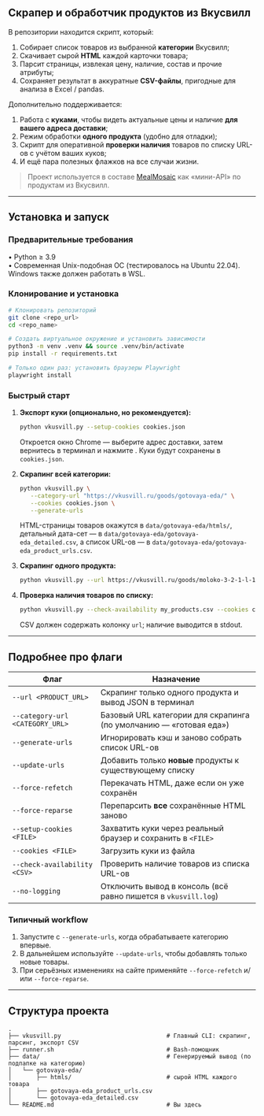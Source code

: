 ## Скрапер и обработчик продуктов из Вкусвилл

В репозитории находится скрипт, который:
1. Собирает список товаров из выбранной **категории** Вкусвилл;
2. Скачивает сырой **HTML** каждой карточки товара;
3. Парсит страницы, извлекая цену, наличие, состав и прочие атрибуты;
4. Сохраняет результат в аккуратные **CSV-файлы**, пригодные для анализа в Excel / pandas.

Дополнительно поддерживается:
1. Работа с **куками**, чтобы видеть актуальные цены и наличие **для вашего адреса доставки**;
2. Режим обработки **одного продукта** (удобно для отладки);
3. Скрипт для оперативной **проверки наличия** товаров по списку URL-ов с учётом ваших куков;
4. И ещё пара полезных флажков на все случаи жизни.

> Проект используется в составе [MealMosaic](https://github.com/anxieuse/mealmosaic) как «мини-API» по продуктам из Вкусвилл.

---

## Установка и запуск
### Предварительные требования
• Python ≥ 3.9<br/>
• Современная Unix-подобная ОС (тестировалось на Ubuntu 22.04). Windows также должен работать в WSL.

### Клонирование и установка
```bash
# Клонировать репозиторий
git clone <repo_url>
cd <repo_name>

# Создать виртуальное окружение и установить зависимости
python3 -m venv .venv && source .venv/bin/activate
pip install -r requirements.txt

# Только один раз: установить браузеры Playwright
playwright install
```

### Быстрый старт
1. **Экспорт куки (опционально, но рекомендуется):**
   ```bash
   python vkusvill.py --setup-cookies cookies.json
   ```
   Откроется окно Chrome — выберите адрес доставки, затем вернитесь в терминал и нажмите <Enter>. Куки будут сохранены в `cookies.json`.

2. **Скрапинг всей категории:**
   ```bash
   python vkusvill.py \
      --category-url "https://vkusvill.ru/goods/gotovaya-eda/" \
      --cookies cookies.json \
      --generate-urls
   ```
   HTML-страницы товаров окажутся в `data/gotovaya-eda/htmls/`, детальный дата-сет — в `data/gotovaya-eda/gotovaya-eda_detailed.csv`, а список URL-ов — в `data/gotovaya-eda/gotovaya-eda_product_urls.csv`.

3. **Скрапинг одного продукта:**
   ```bash
   python vkusvill.py --url https://vkusvill.ru/goods/moloko-3-2-1-l-173.html
   ```

4. **Проверка наличия товаров по списку:**
   ```bash
   python vkusvill.py --check-availability my_products.csv --cookies cookies.json
   ```
   CSV должен содержать колонку `url`; наличие выводится в stdout.

---

## Подробнее про флаги

| Флаг | Назначение |
|------|------------|
| `--url <PRODUCT_URL>` | Скрапинг только одного продукта и вывод JSON в терминал |
| `--category-url <CATEGORY_URL>` | Базовый URL категории для скрапинга (по умолчанию — «готовая еда») |
| `--generate-urls` | Игнорировать кэш и заново собрать список URL-ов |
| `--update-urls` | Добавить только **новые** продукты к существующему списку |
| `--force-refetch` | Перекачать HTML, даже если он уже сохранён |
| `--force-reparse` | Перепарсить **все** сохранённые HTML заново |
| `--setup-cookies <FILE>` | Захватить куки через реальный браузер и сохранить в `<FILE>` |
| `--cookies <FILE>` | Загрузить куки из файла |
| `--check-availability <CSV>` | Проверить наличие товаров из списка URL-ов |
| `--no-logging` | Отключить вывод в консоль (всё равно пишется в `vkusvill.log`) |

### Типичный workflow
1. Запустите с `--generate-urls`, когда обрабатываете категорию впервые.
2. В дальнейшем используйте `--update-urls`, чтобы добавлять только новые товары.
3. При серьёзных изменениях на сайте применяйте `--force-refetch` и/или `--force-reparse`.

---

## Структура проекта
```
.
├── vkusvill.py                              # Главный CLI: скрапинг, парсинг, экспорт CSV
├── runner.sh                                # Bash-помощник
├── data/                                    # Генерируемый вывод (по подпапке на категорию)
│   └── gotovaya-eda/
│       ├── htmls/                           # сырой HTML каждого товара
│       ├── gotovaya-eda_product_urls.csv
│       └── gotovaya-eda_detailed.csv
└── README.md                                # Вы здесь
```
